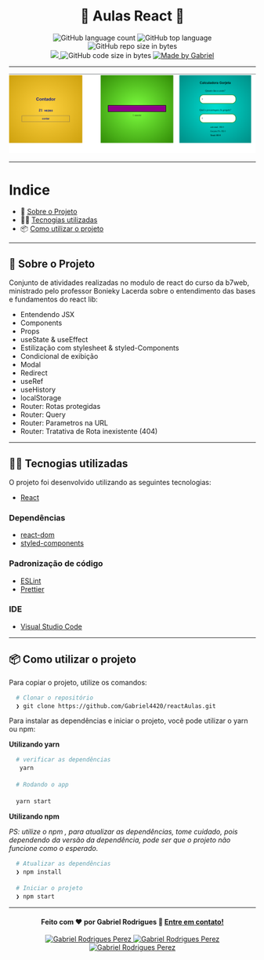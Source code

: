 <h1 align="center">
  &#x1F4F1; Aulas React &#x1F4F1;
</h1>

<p align="center">
   <img alt="GitHub language count" src="https://img.shields.io/github/languages/count/Gabriel4420/reactAulas">

  <img alt="GitHub top language" src="https://img.shields.io/github/languages/top/Gabriel4420/reactAulas?logo=html">

  <img alt="GitHub repo size in bytes" src="https://img.shields.io/github/repo-size/Gabriel4420/reactAulas?color=green">

  <br>
  
  <a href="https://www.codacy.com/manual/Gabriel4420/reactAulas?utm_source=github.com&amp;utm_medium=referral&amp;utm_content=Gabriel4420/reactAulas&amp;utm_campaign=Badge_Grade">
    <img src="https://app.codacy.com/project/badge/Grade/6dd6b46abeb14e99935a2b9ac5c6ede2"/>
  </a>
  
  <img alt="GitHub code size in bytes" src="https://img.shields.io/github/last-commit/Gabriel4420/reactAulas">


  <a href="https://www.linkedin.com/in/gabriel-rodrigues-perez-2069b072/">
    <img alt="Made by Gabriel" src="https://img.shields.io/badge/made%20by-Gabriel-%2304D361">
  </a>
</p>

---

<p align="center">
  <img alt="Gif da Aplicação" src="./HomeApp.png" />
</p>

---

# Indice

- :rocket: [Sobre o Projeto](#rocket-sobre-o-projeto)
- 👨‍💻️ [Tecnogias utilizadas](#%EF%B8%8F-tecnogias-utilizadas)
- 📦️ [Como utilizar o projeto](#%EF%B8%8F-como-utilizar-o-projeto)
---

## :rocket: Sobre o Projeto

Conjunto de atividades realizadas no modulo de react do curso da b7web, ministrado pelo professor Bonieky Lacerda sobre o entendimento das bases e fundamentos do react lib: 

<ul>
      <li>Entendendo JSX</li>
      <li>Components</li>
      <li>Props</li>
      <li>useState & useEffect</li>
      <li>Estilização com stylesheet & styled-Components</li>
      <li>Condicional de exibição</li>
      <li>Modal</li>
      <li>Redirect</li>
      <li>useRef</li>
      <li>useHistory</li>
      <li>localStorage</li>
      <li>Router: Rotas protegidas</li>
      <li>Router: Query</li>
      <li>Router: Parametros na URL</li>
      <li>Router: Tratativa de Rota inexistente (404)</li>
      
</ul>

---

## 👨‍💻️ Tecnogias utilizadas

O projeto foi desenvolvido utilizando as seguintes tecnologias:

- [React](https://reactjs.org/docs/getting-started.html)


### Dependências

  - [react-dom](https://reactjs.org/docs/getting-started.html)
  - [styled-components](https://styled-components.com/docs/basics)


### Padronização de código

  - [ESLint](https://eslint.org/)
  - [Prettier](https://prettier.io/)

### IDE

  - [Visual Studio Code](https://code.visualstudio.com/)

---

## 📦️ Como utilizar o projeto

Para copiar o projeto, utilize os comandos:

```bash
  # Clonar o repositório
  ❯ git clone https://github.com/Gabriel4420/reactAulas.git

```
Para instalar as dependências e iniciar o projeto, você pode utilizar o yarn ou npm:

**Utilizando yarn**

```bash
  # verificar as dependências
   yarn

  # Rodando o app 

  yarn start
```

**Utilizando npm**

*PS: utilize o npm , para atualizar as dependências, tome cuidado, pois dependendo da versão da dependência, pode ser que o projeto não funcione como o esperado.*

```bash
  # Atualizar as dependências
  ❯ npm install

  # Iniciar o projeto
  ❯ npm start
```

---

<h4 align="center">
  Feito com ❤️ por Gabriel Rodrigues 👋️ <a href="mailto:gabriel_rodrigues_perez@hotmail.com">Entre em contato!</a>
</h4>

<p align="center">

  <a href="https://www.linkedin.com/in/gabriel-rodrigues-perez-2069b072/">
    <img alt="Gabriel Rodrigues Perez" src="https://img.shields.io/badge/LinkedIn-Gabriel_Rodrigues-0e76a8?style=flat&logoColor=white&logo=linkedin">
  </a>
  <a href="https://www.facebook.com/gabriel.rodrigues.perez">
    <img alt="Gabriel Rodrigues Perez" src="https://img.shields.io/badge/Facebook-Gabriel_Rodrigues-1778F2?style=flat&logoColor=white&logo=facebook">
  </a>
  <a href="https://www.instagram.com/gabriel_rodrigues_perez/">
    <img alt="Gabriel Rodrigues Perez" src="https://img.shields.io/badge/Instagram-@gabriel4420-833AB4?style=flat&logoColor=white&logo=instagram">
  </a>
  
  
</p>